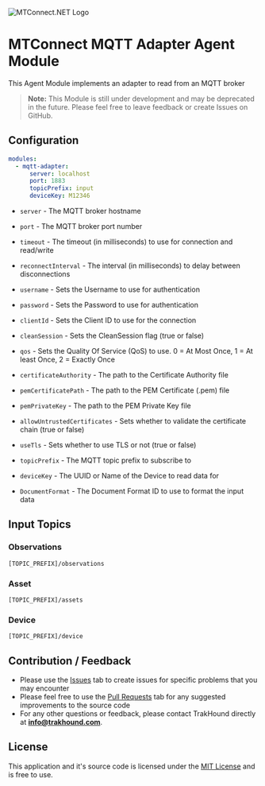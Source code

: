 ![MTConnect.NET Logo](https://raw.githubusercontent.com/TrakHound/MTConnect.NET/master/img/mtconnect-net-03-md.png) 

# MTConnect MQTT Adapter Agent Module
This Agent Module implements an adapter to read from an MQTT broker

>**Note:** This Module is still under development and may be deprecated in the future. Please feel free to leave feedback or create Issues on GitHub.

## Configuration
```yaml
modules:
  - mqtt-adapter:
      server: localhost
      port: 1883
      topicPrefix: input
      deviceKey: M12346
```

* `server` - The MQTT broker hostname

* `port` - The MQTT broker port number

* `timeout` - The timeout (in milliseconds) to use for connection and read/write

* `reconnectInterval` - The interval (in milliseconds) to delay between disconnections

* `username` - Sets the Username to use for authentication
 
* `password` - Sets the Password to use for authentication
 
* `clientId` - Sets the Client ID to use for the connection

* `cleanSession` - Sets the CleanSession flag (true or false)

* `qos` - Sets the Quality Of Service (QoS) to use. 0 = At Most Once, 1 = At least Once, 2 = Exactly Once

* `certificateAuthority` - The path to the Certificate Authority file

* `pemCertificatePath` - The path to the PEM Certificate (.pem) file

* `pemPrivateKey` - The path to the PEM Private Key file

* `allowUntrustedCertificates` - Sets whether to validate the certificate chain (true or false)

* `useTls` - Sets whether to use TLS or not (true or false)

* `topicPrefix` - The MQTT topic prefix to subscribe to

* `deviceKey` - The UUID or Name of the Device to read data for

* `DocumentFormat` - The Document Format ID to use to format the input data

## Input Topics

### Observations
```
[TOPIC_PREFIX]/observations
```

### Asset
```
[TOPIC_PREFIX]/assets
```

### Device
```
[TOPIC_PREFIX]/device
```

## Contribution / Feedback
- Please use the [Issues](https://github.com/TrakHound/MTConnect.NET/issues) tab to create issues for specific problems that you may encounter 
- Please feel free to use the [Pull Requests](https://github.com/TrakHound/MTConnect.NET/pulls) tab for any suggested improvements to the source code
- For any other questions or feedback, please contact TrakHound directly at **info@trakhound.com**.

## License
This application and it's source code is licensed under the [MIT License](https://choosealicense.com/licenses/mit/) and is free to use.
